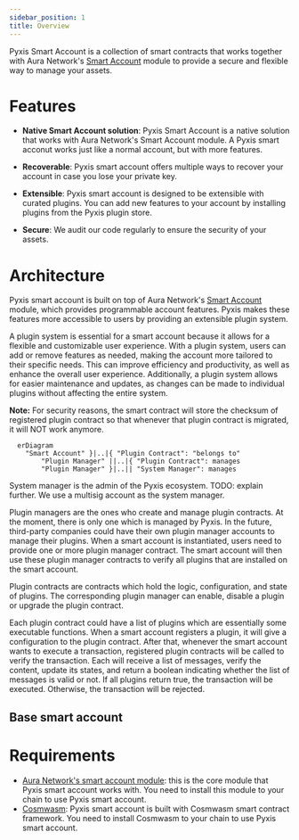 ```yaml
---
sidebar_position: 1
title: Overview
---
```


Pyxis Smart Account is a collection of smart contracts that works together with Aura Network's [Smart Account](https://github.com/aura-nw/aura/tree/main/x/smartaccount) module to provide a secure and flexible way to manage your assets.

# Features

- **Native Smart Account solution**: Pyxis Smart Account is a native solution that works with Aura Network's Smart Account module. A Pyxis smart acconut works just like a normal account, but with more features.

- **Recoverable**: Pyxis smart account offers multiple ways to recover your account in case you lose your private key.

- **Extensible**: Pyxis smart account is designed to be extensible with curated plugins. You can add new features to your account by installing plugins from the Pyxis plugin store.

- **Secure**: We audit our code regularly to ensure the security of your assets.

# Architecture

Pyxis smart account is built on top of Aura Network's [Smart Account](https://aura.network) module, which provides programmable account features. Pyxis makes these features more accessible to users by providing an extensible plugin system.

A plugin system is essential for a smart account because it allows for a flexible and customizable user experience. With a plugin system, users can add or remove features as needed, making the account more tailored to their specific needs. This can improve efficiency and productivity, as well as enhance the overall user experience. Additionally, a plugin system allows for easier maintenance and updates, as changes can be made to individual plugins without affecting the entire system.

**Note:** For security reasons, the smart contract will store the checksum of registered plugin contract so that whenever that plugin contract is migrated, it will NOT work anymore.

```mermaid
  erDiagram
    "Smart Account" }|..|{ "Plugin Contract": "belongs to"
		"Plugin Manager" ||..|{ "Plugin Contract": manages
		"Plugin Manager" }|..|| "System Manager": manages
```

System manager is the admin of the Pyxis ecosystem. TODO: explain further. We use a multisig account as the system manager.

Plugin managers are the ones who create and manage plugin contracts. At the moment, there is only one which is managed by Pyxis. In the future, third-party companies could have their own plugin manager accounts to manage their plugins. When a smart account is instantiated, users need to provide one or more plugin manager contract. The smart account will then use these plugin manager contracts to verify all plugins that are installed on the smart account.

Plugin contracts are contracts which hold the logic, configuration, and state of plugins. The corresponding plugin manager can enable, disable a plugin or upgrade the plugin contract.

Each plugin contract could have a list of plugins which are essentially some executable functions. When a smart account registers a plugin, it will give a configuration to the plugin contract. After that, whenever the smart account wants to execute a transaction, registered plugin contracts will be called to verify the transaction. Each will receive a list of messages, verify the content, update its states, and return a boolean indicating whether the list of messages is valid or not. If all plugins return true, the transaction will be executed. Otherwise, the transaction will be rejected.

## Base smart account

# Requirements

- [Aura Network's smart account module](https://github.com/aura-nw/aura/tree/main/x/smartaccount): this is the core module that Pyxis smart account works with. You need to install this module to your chain to use Pyxis smart account.
- [Cosmwasm](https://cosmwasm.com/): Pyxis smart account is built with Cosmwasm smart contract framework. You need to install Cosmwasm to your chain to use Pyxis smart account.